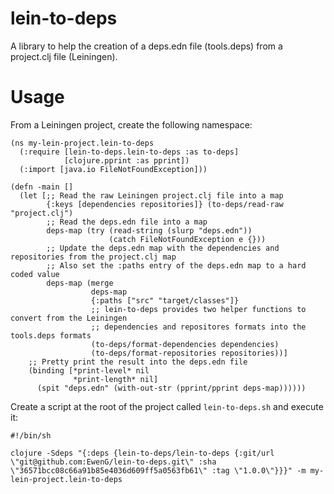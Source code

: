# lein-to-deps

A library to help the creation of a deps.edn file (tools.deps) from a project.clj file (Leiningen).

# Usage

From a Leiningen project, create the following namespace:

```
(ns my-lein-project.lein-to-deps
  (:require [lein-to-deps.lein-to-deps :as to-deps]
            [clojure.pprint :as pprint])
  (:import [java.io FileNotFoundException]))

(defn -main []
  (let [;; Read the raw Leiningen project.clj file into a map
        {:keys [dependencies repositories]} (to-deps/read-raw "project.clj")
        ;; Read the deps.edn file into a map
        deps-map (try (read-string (slurp "deps.edn"))
                      (catch FileNotFoundException e {}))
        ;; Update the deps.edn map with the dependencies and repositories from the project.clj map
        ;; Also set the :paths entry of the deps.edn map to a hard coded value
        deps-map (merge
                  deps-map
                  {:paths ["src" "target/classes"]}
                  ;; lein-to-deps provides two helper functions to convert from the Leiningen
                  ;; dependencies and repositores formats into the tools.deps formats
                  (to-deps/format-dependencies dependencies)
                  (to-deps/format-repositories repositories))]
    ;; Pretty print the result into the deps.edn file
    (binding [*print-level* nil
              *print-length* nil]
      (spit "deps.edn" (with-out-str (pprint/pprint deps-map))))))
```

Create a script at the root of the project called `lein-to-deps.sh` and execute it:

```
#!/bin/sh

clojure -Sdeps "{:deps {lein-to-deps/lein-to-deps {:git/url \"git@github.com:EwenG/lein-to-deps.git\" :sha \"36571bcc08c66a91b85e4036d609ff5a0563fb61\" :tag \"1.0.0\"}}}" -m my-lein-project.lein-to-deps
```